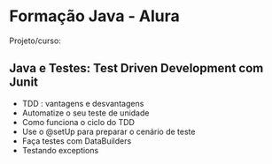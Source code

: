 # Formação Java - Alura

Projeto/curso:  

## Java e Testes: Test Driven Development com Junit
- TDD : vantagens e desvantagens
- Automatize o seu teste de unidade
- Como funciona o ciclo do TDD
- Use o @setUp para preparar o cenário de teste
- Faça testes com DataBuilders
- Testando exceptions